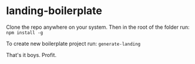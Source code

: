# landing-boilerplate

Clone the repo anywhere on your system. Then in the root of the folder run:
`npm install -g`

To create new boilerplate project run:
`generate-landing`

That's it boys. Profit.
